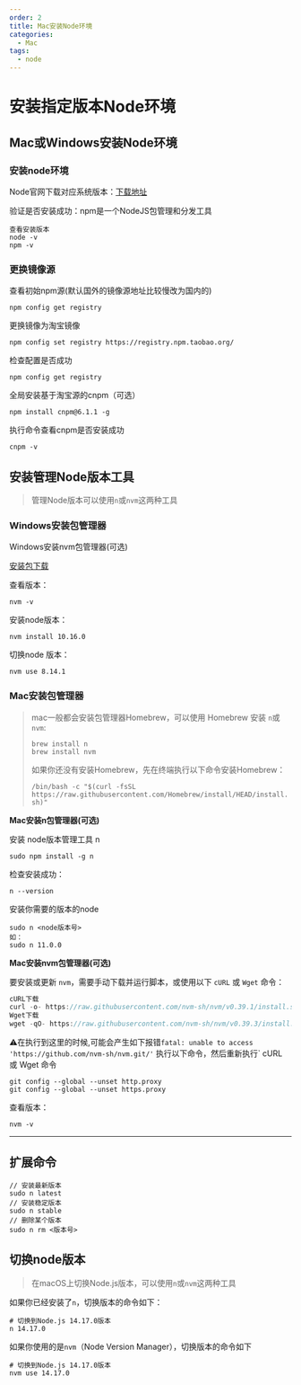 ```yaml
---
order: 2
title: Mac安装Node环境
categories: 
  - Mac
tags: 
  - node
---
```

# 安装指定版本Node环境

## Mac或Windows安装Node环境

### 安装node环境

Node官网下载对应系统版本：[下载地址](https://url.nodejs.cn/download/)

验证是否安装成功：npm是一个NodeJS包管理和分发工具

```
查看安装版本
node -v
npm -v
```

### 更换镜像源

查看初始npm源(默认国外的镜像源地址比较慢改为国内的)

```
npm config get registry
```

更换镜像为淘宝镜像

```
npm config set registry https://registry.npm.taobao.org/
```

检查配置是否成功

```
npm config get registry
```

全局安装基于淘宝源的cnpm（可选）

```
npm install cnpm@6.1.1 -g
```

执行命令查看cnpm是否安装成功

```
cnpm -v
```

## 安装管理Node版本工具

> 管理Node版本可以使用`n`或`nvm`这两种工具

### Windows安装包管理器

Windows安装nvm包管理器(可选)

[安装包下载](https://github.com/coreybutler/nvm-windows/releases)

查看版本：

```
nvm -v
```

安装node版本：

```
nvm install 10.16.0
```

切换node 版本：

```
nvm use 8.14.1
```

### Mac安装包管理器

> mac一般都会安装包管理器Homebrew，可以使用 Homebrew 安装 `n`或`nvm`:
>
> ```
> brew install n
> brew install nvm
> ```
>
> 如果你还没有安装Homebrew，先在终端执行以下命令安装Homebrew：
>
> `/bin/bash -c "$(curl -fsSL https://raw.githubusercontent.com/Homebrew/install/HEAD/install.sh)"`

**Mac安装n包管理器(可选)**

安装 node版本管理工具 n

```
sudo npm install -g n
```

检查安装成功：

```
n --version
```

安装你需要的版本的node

```
sudo n <node版本号>
如：
sudo n 11.0.0
```

**Mac安装nvm包管理器(可选)**

要安装或更新 `nvm`，需要手动下载并运行脚本，或使用以下 `cURL` 或 `Wget` 命令：

```cpp
cURL下载
curl -o- https://raw.githubusercontent.com/nvm-sh/nvm/v0.39.1/install.sh | bash
Wget下载
wget -qO- https://raw.githubusercontent.com/nvm-sh/nvm/v0.39.3/install.sh | bash
```

⚠️在执行到这里的时候,可能会产生如下报错`fatal: unable to access 'https://github.com/nvm-sh/nvm.git/'`
执行以下命令，然后重新执行` cURL 或 Wget 命令

```
git config --global --unset http.proxy
git config --global --unset https.proxy
```

查看版本：

```
nvm -v
```





---------------

## 扩展命令

```
// 安装最新版本
sudo n latest
// 安装稳定版本
sudo n stable
// 删除某个版本
sudo n rm <版本号>
```



## 切换node版本

> 在macOS上切换Node.js版本，可以使用`n`或`nvm`这两种工具

如果你已经安装了`n`，切换版本的命令如下：

```
# 切换到Node.js 14.17.0版本
n 14.17.0  
```

如果你使用的是`nvm`（Node Version Manager），切换版本的命令如下

```
# 切换到Node.js 14.17.0版本
nvm use 14.17.0  
```

